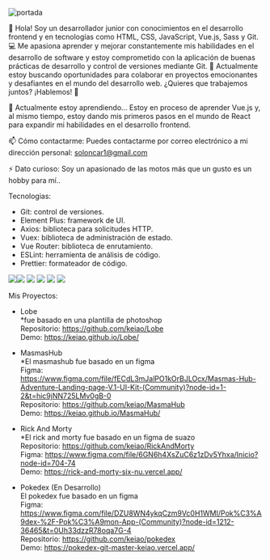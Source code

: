 

![portada](https://user-images.githubusercontent.com/38365548/226806464-4e3a851e-967b-42b7-9ec4-00b2fb472ba1.jpg)


👋 Hola! Soy un desarrollador junior con conocimientos en el desarrollo frontend y en tecnologías como HTML, CSS, JavaScript, Vue.js, Sass y Git. 💻 Me apasiona aprender y mejorar constantemente mis habilidades en el desarrollo de software y estoy comprometido con la aplicación de buenas prácticas de desarrollo y control de versiones mediante Git. 🚀 Actualmente estoy buscando oportunidades para colaborar en proyectos emocionantes y desafiantes en el mundo del desarrollo web. ¿Quieres que trabajemos juntos? ¡Hablemos! 🤝

🌱 Actualmente estoy aprendiendo...
Estoy en proceso de aprender Vue.js y, al mismo tiempo, estoy dando mis primeros pasos en el mundo de React para expandir mi habilidades en el desarrollo frontend.

📫 Cómo contactarme:
Puedes contactarme por correo electrónico a mi dirección personal: soloncar1@gmail.com

⚡ Dato curioso: Soy un apasionado de las motos más que un gusto es un hobby para mí..

Tecnologias:
- Git: control de versiones.
- Element Plus: framework de UI.
- Axios: biblioteca para solicitudes HTTP.
- Vuex: biblioteca de administración de estado.
- Vue Router: biblioteca de enrutamiento.
- ESLint: herramienta de análisis de código.
- Prettier: formateador de código.

<img src="https://img.shields.io/badge/HTML5-E34F26?style=for-the-badge&logo=html5&logoColor=white" /><img src="https://img.shields.io/badge/CSS3-1572B6?style=for-the-badge&logo=css3&logoColor=white" />
<img src="https://img.shields.io/badge/GIT-E44C30?style=for-the-badge&logo=git&logoColor=white" />
<img src="https://img.shields.io/badge/Sass-CC6699?style=for-the-badge&logo=sass&logoColor=white" />
<img src="https://img.shields.io/badge/JavaScript-323330?style=for-the-badge&logo=javascript&logoColor=F7DF1E" />
<img src="https://img.shields.io/badge/Vue.js-35495E?style=for-the-badge&logo=vuedotjs&logoColor=4FC08D" />


Mis Proyectos:

- Lobe <br>
*fue basado en una plantilla de photoshop <br>
Repositorio: https://github.com/keiao/Lobe <br>
Demo: https://keiao.github.io/Lobe/

- MasmasHub <br>
*El masmashub fue basado en un figma <br>
Figma: https://www.figma.com/file/fECdL3mJalPO1kOrBJLOcx/Masmas-Hub-Adventure-Landing-page-V.1-UI-Kit-(Community)?node-id=1-2&t=hic9jNN725LMv0gB-0 <br>
Repositorio: https://github.com/keiao/MasmaHub  <br>
Demo: https://keiao.github.io/MasmaHub/

- Rick And Morty <br>
*El rick and morty fue basado en un figma de suazo <br>
Repositorio: https://github.com/keiao/RickAndMorty <br>
Figma: https://www.figma.com/file/6GN6h4XsZuC6z1zDv5Yhxa/Inicio?node-id=704-74 <br>
Demo: https://rick-and-morty-six-nu.vercel.app/

- Pokedex (En Desarrollo) <br>
El pokedex fue basado en un figma <br>
Figma: https://www.figma.com/file/DZU8WN4ykqCzm9Vc0H1WMI/Pok%C3%A9dex-%2F-Pok%C3%A9mon-App-(Community)?node-id=1212-36465&t=0Uh33dzzR78oqa7G-4 <br>
Repositorio: https://github.com/keiao/pokedex <br>
Demo: https://pokedex-git-master-keiao.vercel.app/
